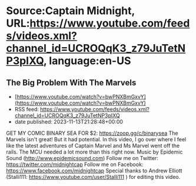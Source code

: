 # Source:Captain Midnight, URL:https://www.youtube.com/feeds/videos.xml?channel_id=UCROQqK3_z79JuTetNP3pIXQ, language:en-US

## The Big Problem With The Marvels
 - [https://www.youtube.com/watch?v=bwPNXBmGxvY](https://www.youtube.com/watch?v=bwPNXBmGxvY)
 - RSS feed: https://www.youtube.com/feeds/videos.xml?channel_id=UCROQqK3_z79JuTetNP3pIXQ
 - date published: 2023-11-13T21:28:48+00:00

GET MY COMIC BINARY SEA FOR $2: https://zoop.gg/c/binarysea
The Marvels isn't great! But it had potential. In this video, I go over where I feel like the latest adventures of Captain Marvel and Ms Marvel went off the rails. The MCU needed a lot more than this right now.
Music by Epidemic Sound (http://www.epidemicsound.com)
Follow me on Twitter: https://twitter.com/midnightcap
Follow me on Facebook: https://www.facebook.com/midnightcap
Special thanks to Andrew Elliott (Stalli111: https://www.youtube.com/user/Stalli111  ) for editing this video.

